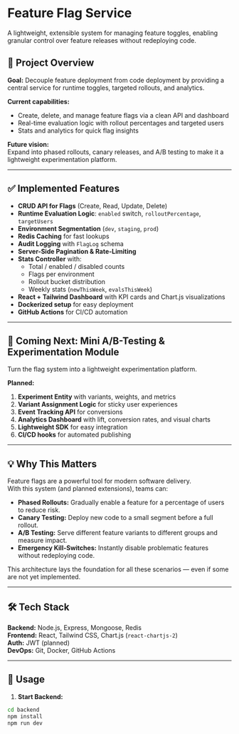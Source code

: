 # Feature Flag Service

A lightweight, extensible system for managing feature toggles, enabling granular control over feature releases without redeploying code.

## 📌 Project Overview

**Goal:** Decouple feature deployment from code deployment by providing a central service for runtime toggles, targeted rollouts, and analytics.

**Current capabilities:**  
- Create, delete, and manage feature flags via a clean API and dashboard  
- Real-time evaluation logic with rollout percentages and targeted users  
- Stats and analytics for quick flag insights  

**Future vision:**  
Expand into phased rollouts, canary releases, and A/B testing to make it a lightweight experimentation platform.

---

## ✅ Implemented Features

- **CRUD API for Flags** (Create, Read, Update, Delete)  
- **Runtime Evaluation Logic**: `enabled` switch, `rolloutPercentage`, `targetUsers`  
- **Environment Segmentation** (`dev`, `staging`, `prod`)  
- **Redis Caching** for fast lookups  
- **Audit Logging** with `FlagLog` schema  
- **Server-Side Pagination & Rate-Limiting**  
- **Stats Controller** with:
  - Total / enabled / disabled counts
  - Flags per environment
  - Rollout bucket distribution
  - Weekly stats (`newThisWeek`, `evalsThisWeek`)  
- **React + Tailwind Dashboard** with KPI cards and Chart.js visualizations  
- **Dockerized setup** for easy deployment  
- **GitHub Actions** for CI/CD automation

---

## 🧪 Coming Next: Mini A/B-Testing & Experimentation Module

Turn the flag system into a lightweight experimentation platform.

**Planned:**
1. **Experiment Entity** with variants, weights, and metrics  
2. **Variant Assignment Logic** for sticky user experiences  
3. **Event Tracking API** for conversions  
4. **Analytics Dashboard** with lift, conversion rates, and visual charts  
5. **Lightweight SDK** for easy integration  
6. **CI/CD hooks** for automated publishing

---

## 💡 Why This Matters

Feature flags are a powerful tool for modern software delivery.  
With this system (and planned extensions), teams can:

- **Phased Rollouts:** Gradually enable a feature for a percentage of users to reduce risk.  
- **Canary Testing:** Deploy new code to a small segment before a full rollout.  
- **A/B Testing:** Serve different feature variants to different groups and measure impact.  
- **Emergency Kill-Switches:** Instantly disable problematic features without redeploying code.  

This architecture lays the foundation for all these scenarios — even if some are not yet implemented.

---

## 🛠 Tech Stack

**Backend:** Node.js, Express, Mongoose, Redis  
**Frontend:** React, Tailwind CSS, Chart.js (`react-chartjs-2`)  
**Auth:** JWT (planned)  
**DevOps:** Git, Docker, GitHub Actions

---

## 🚀 Usage

1. **Start Backend:**
```bash
cd backend
npm install
npm run dev
